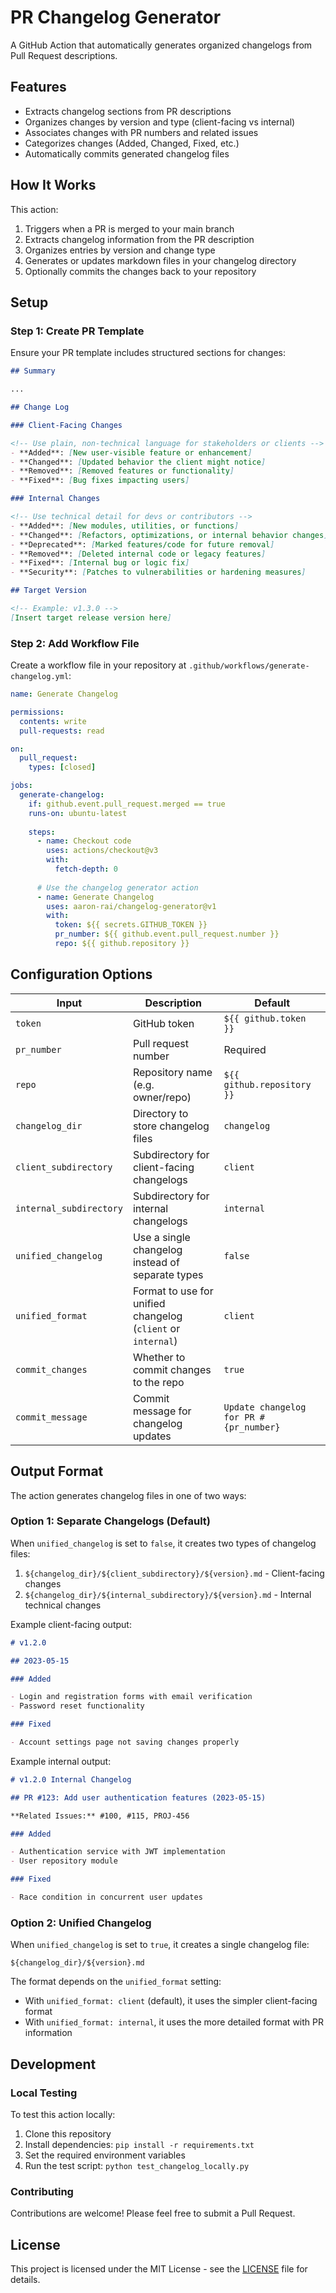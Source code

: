 # PR Changelog Generator

A GitHub Action that automatically generates organized changelogs from Pull Request descriptions.

## Features

- Extracts changelog sections from PR descriptions
- Organizes changes by version and type (client-facing vs internal)
- Associates changes with PR numbers and related issues
- Categorizes changes (Added, Changed, Fixed, etc.)
- Automatically commits generated changelog files

## How It Works

This action:

1. Triggers when a PR is merged to your main branch
2. Extracts changelog information from the PR description
3. Organizes entries by version and change type
4. Generates or updates markdown files in your changelog directory
5. Optionally commits the changes back to your repository

## Setup

### Step 1: Create PR Template

Ensure your PR template includes structured sections for changes:

```markdown
## Summary

...

## Change Log

### Client-Facing Changes

<!-- Use plain, non-technical language for stakeholders or clients -->
- **Added**: [New user-visible feature or enhancement]
- **Changed**: [Updated behavior the client might notice]
- **Removed**: [Removed features or functionality]
- **Fixed**: [Bug fixes impacting users]

### Internal Changes

<!-- Use technical detail for devs or contributors -->
- **Added**: [New modules, utilities, or functions]
- **Changed**: [Refactors, optimizations, or internal behavior changes]
- **Deprecated**: [Marked features/code for future removal]
- **Removed**: [Deleted internal code or legacy features]
- **Fixed**: [Internal bug or logic fix]
- **Security**: [Patches to vulnerabilities or hardening measures]

## Target Version

<!-- Example: v1.3.0 -->
[Insert target release version here]
```

### Step 2: Add Workflow File

Create a workflow file in your repository at `.github/workflows/generate-changelog.yml`:

```yaml
name: Generate Changelog

permissions:
  contents: write
  pull-requests: read

on:
  pull_request:
    types: [closed]

jobs:
  generate-changelog:
    if: github.event.pull_request.merged == true
    runs-on: ubuntu-latest
    
    steps:
      - name: Checkout code
        uses: actions/checkout@v3
        with:
          fetch-depth: 0
      
      # Use the changelog generator action
      - name: Generate Changelog
        uses: aaron-rai/changelog-generator@v1
        with:
          token: ${{ secrets.GITHUB_TOKEN }}
          pr_number: ${{ github.event.pull_request.number }}
          repo: ${{ github.repository }}
```

## Configuration Options

| Input | Description | Default |
|-------|-------------|---------|
| `token` | GitHub token | `${{ github.token }}` |
| `pr_number` | Pull request number | Required |
| `repo` | Repository name (e.g. owner/repo) | `${{ github.repository }}` |
| `changelog_dir` | Directory to store changelog files | `changelog` |
| `client_subdirectory` | Subdirectory for client-facing changelogs | `client` |
| `internal_subdirectory` | Subdirectory for internal changelogs | `internal` |
| `unified_changelog` | Use a single changelog instead of separate types | `false` |
| `unified_format` | Format to use for unified changelog (`client` or `internal`) | `client` |
| `commit_changes` | Whether to commit changes to the repo | `true` |
| `commit_message` | Commit message for changelog updates | `Update changelog for PR #{pr_number}` |

## Output Format

The action generates changelog files in one of two ways:

### Option 1: Separate Changelogs (Default)

When `unified_changelog` is set to `false`, it creates two types of changelog files:

1. `${changelog_dir}/${client_subdirectory}/${version}.md` - Client-facing changes
2. `${changelog_dir}/${internal_subdirectory}/${version}.md` - Internal technical changes

Example client-facing output:

```markdown
# v1.2.0

## 2023-05-15

### Added

- Login and registration forms with email verification
- Password reset functionality

### Fixed

- Account settings page not saving changes properly
```

Example internal output:

```markdown
# v1.2.0 Internal Changelog

## PR #123: Add user authentication features (2023-05-15)

**Related Issues:** #100, #115, PROJ-456

### Added

- Authentication service with JWT implementation
- User repository module

### Fixed

- Race condition in concurrent user updates
```

### Option 2: Unified Changelog

When `unified_changelog` is set to `true`, it creates a single changelog file:

`${changelog_dir}/${version}.md`

The format depends on the `unified_format` setting:

- With `unified_format: client` (default), it uses the simpler client-facing format
- With `unified_format: internal`, it uses the more detailed format with PR information

## Development

### Local Testing

To test this action locally:

1. Clone this repository
2. Install dependencies: `pip install -r requirements.txt`
3. Set the required environment variables
4. Run the test script: `python test_changelog_locally.py`

### Contributing

Contributions are welcome! Please feel free to submit a Pull Request.

## License

This project is licensed under the MIT License - see the [LICENSE](LICENSE) file for details.